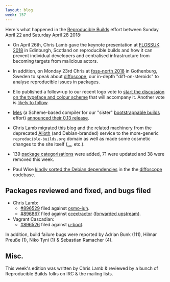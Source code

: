 ```yaml
---
layout: blog
week: 157
---
```


Here's what happened in the [Reproducible Builds](https://reproducible-builds.org) effort between Sunday April 22 and Saturday April 28 2018:

* On April 26th, Chris Lamb gave the keynote presentation at [FLOSSUK 2018](https://www.flossuk.org/membership/spring-conference-2018/) in Edinburgh, Scotland on reproducible builds and how it can prevent individual developers and centralised infrastructure from becoming targets from malicious actors.

* In addition, on Monday 23rd Chris at [foss-north 2018](http://foss-north.se/2018/speakers-and-talks.html#clamb) in Gothenburg, Sweden to speak about [diffoscope](https://diffoscope.org), our in-depth "diff-on-steroids" to analyse reproducible issues in packages.

* Elio published a follow-up to our recent logo vote to [start the discussion on the typeface and colour scheme](https://lists.reproducible-builds.org/pipermail/rb-general/2018-April/000894.html) that will accompany it. Another vote is [likely to follow](https://lists.reproducible-builds.org/pipermail/rb-general/2018-April/000904.html).

- [Mes](https://gitlab.com/janneke/mes) (a Scheme-based compiler for our "sister" [bootstrappable builds](http://bootstrappable.org) effort) [announced their 0.13 release](https://lists.reproducible-builds.org/pipermail/rb-general/2018-April/000900.html).

* Chris Lamb migrated [this blog](https://reproducible-builds.org/blog/) and the related machinery from the deprecated [Alioth](https://wiki.debian.org/Alioth) (and Debian-branded) service to the more-generic `reproducible-builds.org` domain as well as made some cosmetic changes to the site itself ([...](https://anonscm.debian.org/git/reproducible/reproducible-website.git/commit/?id=4590ba0), etc.).

* 139 [package categorisations](https://tests.reproducible-builds.org/debian/index_issues.html) were added, 71 were updated and 38 were removed this week.

* Paul Wise [kindly sorted the Debian dependencies](https://anonscm.debian.org/git/reproducible/diffoscope.git/commit/?id=2c30de3) in the the [diffoscope](https://diffoscope.org) codebase.


Packages reviewed and fixed, and bugs filed
-------------------------------------------

* Chris Lamb:
    * [#896529](https://bugs.debian.org/896529) filed against [osmo-iuh](https://tracker.debian.org/pkg/osmo-iuh).
    * [#896867](https://bugs.debian.org/896867) filed against [ccextractor](https://tracker.debian.org/pkg/ccextractor) ([forwarded upstream](https://github.com/CCExtractor/ccextractor/pull/976)).
* Vagrant Cascadian:
    * [#896526](https://bugs.debian.org/896526) filed against [u-boot](https://tracker.debian.org/pkg/u-boot).

In addition, build failure bugs were reported by Adrian Bunk (111), Hilmar Preuße (1), Niko Tyni (1) & Sebastian Ramacher (4).

Misc.
-----

This week's edition was written by Chris Lamb & reviewed by a bunch of Reproducible Builds folks on IRC & the mailing lists.
